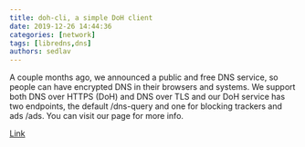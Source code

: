 ```yaml
---
title: doh-cli, a simple DoH client
date: 2019-12-26 14:44:36
categories: [network]
tags: [libredns,dns]
authors: sedlav
---
```


 A couple months ago, we announced a public and free DNS service, so people can have encrypted DNS in their browsers and systems. We support both DNS over HTTPS (DoH) and DNS over TLS and our DoH service has two endpoints, the default /dns-query and one for blocking trackers and ads /ads. You can visit our page for more info.

[Link](https://balaskas.gr/blog/2019/12/25/doh-cli-a-simple-doh-client/)
